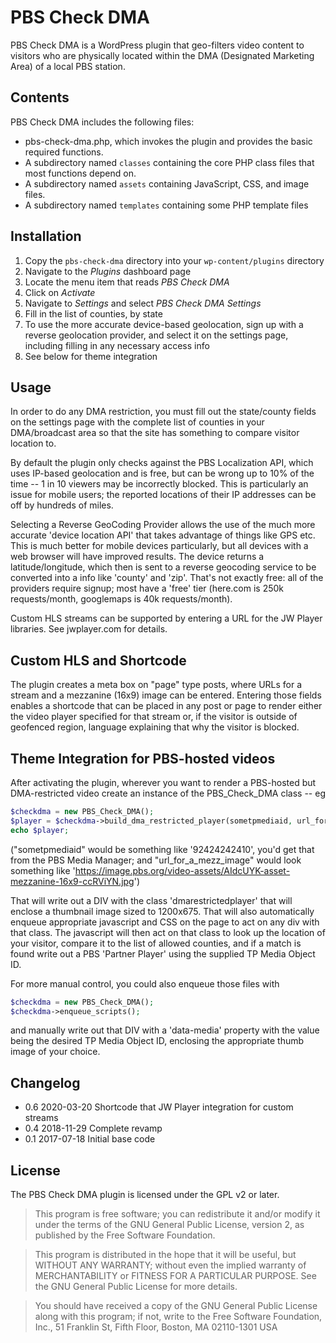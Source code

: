 # PBS Check DMA

PBS Check DMA is a WordPress plugin that geo-filters video content to visitors who are physically located within the DMA (Designated Marketing Area) of a local PBS station. 


## Contents

PBS Check DMA includes the following files:

* pbs-check-dma.php, which invokes the plugin and provides the basic required functions.
* A subdirectory named `classes` containing the core PHP class files that most functions depend on.
* A subdirectory named `assets` containing JavaScript, CSS, and image files.
* A subdirectory named `templates` containing some PHP template files

## Installation

1. Copy the `pbs-check-dma` directory into your `wp-content/plugins` directory
2. Navigate to the *Plugins* dashboard page
3. Locate the menu item that reads *PBS Check DMA*
4. Click on *Activate*
5. Navigate to *Settings* and select *PBS Check DMA Settings* 
6. Fill in the list of counties, by state
7. To use the more accurate device-based geolocation, sign up with a reverse geolocation provider, and select it on the settings page, including filling in any necessary access info
8. See below for theme integration

## Usage
In order to do any DMA restriction, you must fill out the state/county fields on the settings page with the complete list of counties in your DMA/broadcast area so that the site has something to compare visitor location to.

By default the plugin only checks against the PBS Localization API, which uses IP-based geolocation and is free, but can be wrong up to 10% of the time -- 1 in 10 viewers may be incorrectly blocked. This is particularly an issue for mobile users; the reported locations of their IP addresses can be off by hundreds of miles.

Selecting a Reverse GeoCoding Provider allows the use of the much more accurate 'device location API' that takes advantage of things like GPS etc. This is much better for mobile devices particularly, but all devices with a web browser will have improved results. The device returns a latitude/longitude, which then is sent to a reverse geocoding service to be converted into a info like 'county' and 'zip'. That's not exactly free: all of the providers require signup; most have a 'free' tier (here.com is 250k requests/month, googlemaps is 40k requests/month).

Custom HLS streams can be supported by entering a URL for the JW Player libraries.  See jwplayer.com for details.

## Custom HLS and Shortcode

The plugin creates a meta box on "page" type posts, where URLs for a stream and a mezzanine (16x9) image can be entered.  Entering those fields enables a shortcode that can be placed in any post or page to render either the video player specified for that stream or, if the visitor is outside of geofenced region, language explaining that why the visitor is blocked.

## Theme Integration for PBS-hosted videos

After activating the plugin, wherever you want to render a PBS-hosted but DMA-restricted video create an instance of the PBS_Check_DMA class -- eg

```php
$checkdma = new PBS_Check_DMA();
$player = $checkdma->build_dma_restricted_player(sometpmediaid, url_for_a_mezz_image);
echo $player;
```

("sometpmediaid" would be something like '92424242410', you'd get that from the PBS Media Manager; and "url_for_a_mezz_image" would look something like 'https://image.pbs.org/video-assets/AIdcUYK-asset-mezzanine-16x9-ccRViYN.jpg')

That will write out a DIV with the class 'dmarestrictedplayer' that will enclose a thumbnail image sized to 1200x675. That will also automatically enqueue appropriate javascript and CSS on the page to act on any div with that class. The javascript will then act on that class to look up the location of your visitor, compare it to the list of allowed counties, and if a match is found write out a PBS 'Partner Player' using the supplied TP Media Object ID.

For more manual control, you could also enqueue those files with

```php
$checkdma = new PBS_Check_DMA();
$checkdma->enqueue_scripts();
```

and manually write out that DIV with a 'data-media' property with the value being the desired TP Media Object ID, enclosing the appropriate thumb image of your choice. 

## Changelog

* 0.6 2020-03-20 Shortcode that JW Player integration for custom streams 
* 0.4 2018-11-29 Complete revamp 
* 0.1 2017-07-18 Initial base code


## License

The PBS Check DMA plugin is licensed under the GPL v2 or later.

> This program is free software; you can redistribute it and/or modify
it under the terms of the GNU General Public License, version 2, as
published by the Free Software Foundation.

> This program is distributed in the hope that it will be useful,
but WITHOUT ANY WARRANTY; without even the implied warranty of
MERCHANTABILITY or FITNESS FOR A PARTICULAR PURPOSE.  See the
GNU General Public License for more details.

> You should have received a copy of the GNU General Public License
along with this program; if not, write to the Free Software
Foundation, Inc., 51 Franklin St, Fifth Floor, Boston, MA  02110-1301  USA
